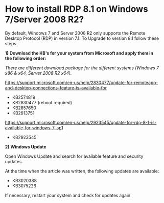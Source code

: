 # How to install RDP 8.1 on Windows 7/Server 2008 R2?

By default, Windows 7 and Server 2008 R2 only supports the Remote Desktop Protocol (RDP) in version 7.1. To Upgrade to version 8.1 follow these steps.

**1) Download the KB's for your system from Microsoft and apply them in the following order:**

_There are different download package for the different systems (Windows 7 x86 & x64, Server 2008 R2 x64)._

https://support.microsoft.com/en-us/help/2830477/update-for-remoteapp-and-desktop-connections-feature-is-available-for

- KB2574819
- KB2830477 (reboot required)
- KB2857650
- KB2913751

https://support.microsoft.com/en-us/help/2923545/update-for-rdp-8-1-is-available-for-windows-7-sp1

- KB2923545

**2) Windows Update**

Open Windows Update and search for available feature and security updates.

At the time when the article was written, the following updates are available:

- KB3020388
- KB3075226

If necessary, restart your system and check for updates again.